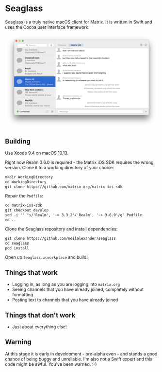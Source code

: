 # Seaglass

Seaglass is a truly native macOS client for Matrix. It is written in Swift and
uses the Cocoa user interface framework.

![Screenshot of Seaglass](image.png)

## Building

Use Xcode 9.4 on macOS 10.13.

Right now Realm 3.6.0 is required - the Matrix iOS SDK requires the wrong
version. Clone it to a working directory of your choice:
```
mkdir WorkingDirectory
cd WorkingDirectory
git clone https://github.com/matrix-org/matrix-ios-sdk
```
Repair the `Podfile`:
```
cd matrix-ios-sdk
git checkout develop
sed -i '' "s/'Realm', '~> 3.3.2'/'Realm', '~> 3.6.0'/g" Podfile
cd ..
```
Clone the Seaglass repository and install dependencies:
```
git clone https://github.com/neilalexander/seaglass
cd seaglass
pod install
```
Open up `Seaglass.xcworkplace` and build!

## Things that work

- Logging in, as long as you are logging into `matrix.org`
- Seeing channels that you have already joined, completely without formatting
- Posting text to channels that you have already joined

## Things that don't work

- Just about everything else!

## Warning

At this stage it is early in development - pre-alpha even - and stands a good
chance of being buggy and unreliable. I'm also not a Swift expert and this code
might be awful. You've been warned. :-)
